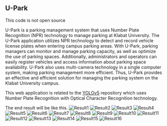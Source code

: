 ## U-Park

This code is not open source

U-Park is a parking management system that uses Number Plate Recognition (NPR) technology to manage parking at Klabat University. The U-Park application utilizes NPR technology to detect and record vehicle license plates when entering campus parking areas. With U-Park, parking managers can monitor and manage parking capacity, as well as optimize the use of parking spaces. Additionally, administrators and operators can easily register vehicles and access information about parking space availability. U-Park also uses multi-camera technology in a single computer system, making parking management more efficient. Thus, U-Park provides an effective and efficient solution for managing the parking system on the Klabat University campus.

This web application is related to the [YOLOv5](https://github.com/JosuaLimbu/yolov5-objectdetect.git) repository which uses Number Plate Recognition with Optical Character Recognition technology.

The end result will be like this.
![Result1](img/Picture1.jpg)
![Result2](img/Picture2.jpg)
![Result3](img/Picture3.jpg)
![Result4](img/Picture4.jpg)
![Result5](img/Picture5.jpg)
![Result6](img/Picture6.jpg)
![Result7](img/Picture7.jpg)
![Result8](img/Picture8.jpg)
![Result9](img/Picture9.jpg)
![Result10](img/Picture10.jpg)
![Result11](img/Picture11.jpg)
![Result12](img/Picture12.jpg)
![Result13](img/Picture13.jpg)
![Result14](img/Picture14.jpg)
![Result15](img/Picture15.jpg)
![Result16](img/Picture16.jpg)
